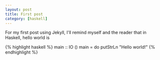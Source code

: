 ```yaml
---
layout: post
title: First post
category: [haskell]
---
```


For my first post using Jekyll, I'll remind myself and the reader that in Haskell, hello world is

{% highlight haskell %}
main :: IO ()
main = do
  putStrLn "Hello world!"
{% endhighlight %}

